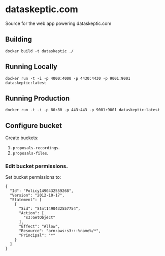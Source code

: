 # dataskeptic.com

Source for the web app powering dataskeptic.com

## Building

```
docker build -t dataskeptic ./
```

## Running Locally

```
docker run -t -i -p 4000:4000 -p 4430:4430 -p 9001:9001 dataskeptic:latest
```

## Running Production

```
docker run -t -i -p 80:80 -p 443:443 -p 9001:9001 dataskeptic:latest
```

## Configure bucket
Create buckets:
 1. `proposals-recordings`.
 1. `proposals-files`.

### Edit bucket permissions.

Set bucket permissions to:
```
{
  "Id": "Policy1490432559268",
  "Version": "2012-10-17",
  "Statement": [
    {
      "Sid": "Stmt1490432557754",
      "Action": [
        "s3:GetObject"
      ],
      "Effect": "Allow",
      "Resource": "arn:aws:s3:::%name%/*",
      "Principal": "*"
    }
  ]
}
```
